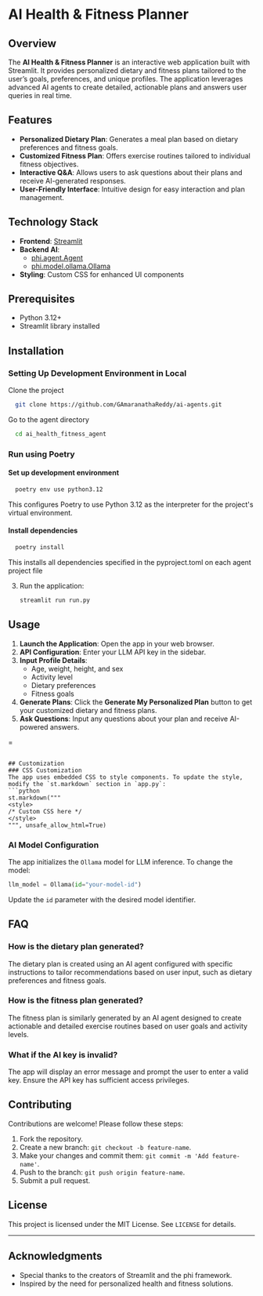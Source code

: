 # AI Health & Fitness Planner

## Overview
The **AI Health & Fitness Planner** is an interactive web application built with Streamlit. It provides personalized dietary and fitness plans tailored to the user’s goals, preferences, and unique profiles. The application leverages advanced AI agents to create detailed, actionable plans and answers user queries in real time.

## Features
- **Personalized Dietary Plan**: Generates a meal plan based on dietary preferences and fitness goals.
- **Customized Fitness Plan**: Offers exercise routines tailored to individual fitness objectives.
- **Interactive Q&A**: Allows users to ask questions about their plans and receive AI-generated responses.
- **User-Friendly Interface**: Intuitive design for easy interaction and plan management.

## Technology Stack
- **Frontend**: [Streamlit](https://streamlit.io/)
- **Backend AI**:
  - [phi.agent.Agent](https://phi.docs)
  - [phi.model.ollama.Ollama](https://phi.docs/ollama)
- **Styling**: Custom CSS for enhanced UI components

## Prerequisites
- Python 3.12+
- Streamlit library installed

## Installation

### Setting Up Development Environment in Local


Clone the project

```bash
  git clone https://github.com/GAmaranathaReddy/ai-agents.git
```

Go to the agent directory

```bash
  cd ai_health_fitness_agent
```

### Run using Poetry

#### Set up development environment

```bash
  poetry env use python3.12
```

This configures Poetry to use Python 3.12 as the interpreter for the project's virtual environment.

#### Install dependencies

```bash
  poetry install
```

This installs all dependencies specified in the pyproject.toml on each agent project file

3. Run the application:
   ```bash
   streamlit run run.py
   ```

## Usage

1. **Launch the Application**: Open the app in your web browser.
2. **API Configuration**: Enter your LLM API key in the sidebar.
3. **Input Profile Details**:
   - Age, weight, height, and sex
   - Activity level
   - Dietary preferences
   - Fitness goals
4. **Generate Plans**: Click the **Generate My Personalized Plan** button to get your customized dietary and fitness plans.
5. **Ask Questions**: Input any questions about your plan and receive AI-powered answers.

=
```

## Customization
### CSS Customization
The app uses embedded CSS to style components. To update the style, modify the `st.markdown` section in `app.py`:
```python
st.markdown("""
<style>
/* Custom CSS here */
</style>
""", unsafe_allow_html=True)
```

### AI Model Configuration
The app initializes the `Ollama` model for LLM inference. To change the model:
```python
llm_model = Ollama(id="your-model-id")
```
Update the `id` parameter with the desired model identifier.

## FAQ
### How is the dietary plan generated?
The dietary plan is created using an AI agent configured with specific instructions to tailor recommendations based on user input, such as dietary preferences and fitness goals.

### How is the fitness plan generated?
The fitness plan is similarly generated by an AI agent designed to create actionable and detailed exercise routines based on user goals and activity levels.

### What if the AI key is invalid?
The app will display an error message and prompt the user to enter a valid key. Ensure the API key has sufficient access privileges.

## Contributing
Contributions are welcome! Please follow these steps:
1. Fork the repository.
2. Create a new branch: `git checkout -b feature-name`.
3. Make your changes and commit them: `git commit -m 'Add feature-name'`.
4. Push to the branch: `git push origin feature-name`.
5. Submit a pull request.

## License
This project is licensed under the MIT License. See `LICENSE` for details.

---

## Acknowledgments
- Special thanks to the creators of Streamlit and the phi framework.
- Inspired by the need for personalized health and fitness solutions.


